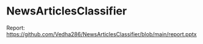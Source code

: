 # NewsArticlesClassifier
Report: 
https://github.com/Vedha286/NewsArticlesClassifier/blob/main/report.pptx
